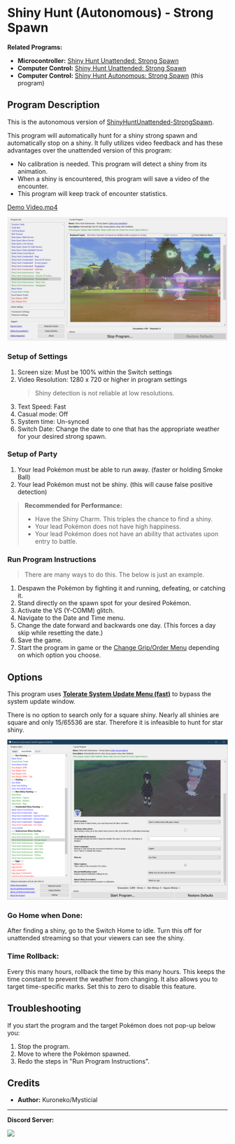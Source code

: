# Shiny Hunt (Autonomous) - Strong Spawn

**Related Programs:**
- **Microcontroller:** [Shiny Hunt Unattended: Strong Spawn](https://github.com/PokemonAutomation/Microcontroller/blob/master/Wiki/Programs/PokemonSwSh/ShinyHuntUnattended-StrongSpawn.md)
- **Computer Control:** [Shiny Hunt Unattended: Strong Spawn](https://github.com/PokemonAutomation/ComputerControl/blob/master/Wiki/Programs/PokemonSwSh/ShinyHuntUnattended-StrongSpawn.md)
- **Computer Control:** [Shiny Hunt Autonomous: Strong Spawn](https://github.com/PokemonAutomation/ComputerControl/blob/master/Wiki/Programs/PokemonSwSh/ShinyHuntAutonomous-StrongSpawn.md) (this program)


## Program Description

This is the autonomous version of [ShinyHuntUnattended-StrongSpawn](ShinyHuntUnattended-StrongSpawn.md).

This program will automatically hunt for a shiny strong spawn and automatically stop on a shiny. It fully utilizes video feedback and has these advantages over the unattended version of this program:
- No calibration is needed. This program will detect a shiny from its animation.
- When a shiny is encountered, this program will save a video of the encounter.
- This program will keep track of encounter statistics.

[Demo Video.mp4](https://cdn.discordapp.com/attachments/755635697737531544/822487995407532032/StrongSpawn.mp4)

<img src="images/ShinyHuntAutonomous-StrongSpawn-0.jpg" width="800">

### Setup of Settings

1. Screen size: Must be 100% within the Switch settings
2. Video Resolution: 1280 x 720 or higher in program settings
   > Shiny detection is not reliable at low resolutions.
3. Text Speed: Fast
4. Casual mode: Off
5. System time: Un-synced
6. Switch Date: Change the date to one that has the appropriate weather for your desired strong spawn.

### Setup of Party
1.  Your lead Pokémon must be able to run away. (faster or holding Smoke Ball)
2.  Your lead Pokémon must not be shiny. (this will cause false positive detection)
   > **Recommended for Performance:**
   > - Have the Shiny Charm. This triples the chance to find a shiny.
   > - Your lead Pokémon does not have high happiness.
   > - Your lead Pokémon does not have an ability that activates upon entry to battle.

### Run Program Instructions

> There are many ways to do this. The below is just an example.

1. Despawn the Pokémon by fighting it and running, defeating, or catching it.
2. Stand directly on the spawn spot for your desired Pokémon.
3. Activate the VS (Y-COMM) glitch.
4. Navigate to the Date and Time menu.
4. Change the date forward and backwards one day. (This forces a day skip while resetting the date.)
5. Save the game.
6. Start the program in game or the [Change Grip/Order Menu](https://github.com/PokemonAutomation/Microcontroller/blob/master/Wiki/Programs/NintendoSwitch/ChangeGripOrderMenu.md) depending on which option you choose.


## Options

This program uses [**Tolerate System Update Menu (fast)**](/Wiki/Programs/NintendoSwitch/FrameworkSettings.md#tolerate-system-update-menu-fast) to bypass the system update window.

There is no option to search only for a square shiny. Nearly all shinies are square and only 15/65536 are star. Therefore it is infeasible to hunt for star shiny.

<img src="images/ShinyHuntAutonomous-StrongSpawn-Settings.png">

### Go Home when Done:

After finding a shiny, go to the Switch Home to idle. Turn this off for unattended streaming so that your viewers can see the shiny.

### Time Rollback:

Every this many hours, rollback the time by this many hours. This keeps the time constant to prevent the weather from changing. It also allows you to target time-specific marks. Set this to zero to disable this feature.

## Troubleshooting

If you start the program and the target Pokémon does not pop-up below you:
1. Stop the program.
2. Move to where the Pokémon spawned.
3. Redo the steps in "Run Program Instructions".


## Credits

- **Author:** Kuroneko/Mysticial


<hr>

**Discord Server:** 

[<img src="https://canary.discordapp.com/api/guilds/695809740428673034/widget.png?style=banner2">](https://discord.gg/cQ4gWxN)




